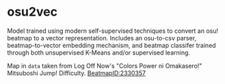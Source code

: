 # osu2vec
Model trained using modern self-supervised techniques to convert an osu! beatmap to a vector representation. Includes an osu-to-csv parser, beatmap-to-vector embedding mechanism, and beatmap classifer trained through both unsupervised K-Means and/or supervised learning.

Map in `data` taken from Log Off Now's "Colors Power ni Omakasero!" Mitsuboshi Jump! Difficulty. [BeatmapID:2330357](https://osu.ppy.sh/b/2330357)
